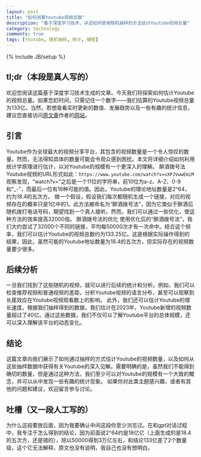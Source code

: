 ```yaml
---
layout: post
title: "如何测算Youtube视频总数"
description: "基于深度学习技术，详述如何使用随机抽样的方法估计Youtube视频总量"
category: technology
comments: true
tags: [Youtube, 随机抽样, 统计, 编程]
---
```

{% include JB/setup %}

## tl;dr（本段是真人写的）

欢迎您阅读这篇基于深度学习技术生成的文章。今天我们将探索如何估计Youtube的视频总量。如果您赶时间，只需记住一个数字——我们估算的Youtube视频总量为133亿。当然，若想查看实时更新的数值、发展趋势以及一些有趣的统计信息，建议您直接访问[原文章](https://ethanzuckerman.com/2023/12/22/how-big-is-youtube/)作者的[网站](https://tubestats.org/)。

## 引言

Youtube作为全球最大的视频分享平台，其包含的视频数量是一个令人惊叹的数量。然而，无法得知具体的数量可能会令观众感到困扰。本文将详细介绍如何利用统计学原理进行估计，以对Youtube的规模有一个更深入的理解。
醉酒拨号法
Youtube视频的URL形式如此：`https://www.youtube.com/watch?v=vXPJVwwEmiM`
观察发现，“watch?v=”之后是一个11位的字符串，前10位为a-z、A-Z、0-9和“_-”，而最后一位有16种可能的值。因此，Youtube的理论地址数量是2^64，约为18.4的五次方。
做一个假设，假设我们每次都随机生成一个链接，对应的视频存在的概率只是1亿中的1。此方法被命名为“醉酒拨号法”，因为它类似于醉酒后随机拨打电话号码，期望找到一个真人接听。然而，我们可以通过一些优化，使这种方法的效率提高32000倍。
醉酒拨号法的优化
使用优化后的“醉酒拨号法”，我们大约尝试了32000个不同的链接，平均每50000次才有一次命中。结合这个频率，我们可以估计Youtube的视频总数约为133.25亿。这是根据实际操作得到的结果，因此，虽然可能的Youtube地址数量为18.4的五次方，但实际存在的视频数量要少很多。

## 后续分析

一旦我们找到了这些随机的视频，就可以进行后续的统计和分析。例如，我们可以检查推荐视频和普通视频的差距，分析Youtube视频的语言分布，甚至可以观察到长尾效应在Youtube视频观看数上的影响。
此外，我们还可以估计Youtube的增长速度。根据我们抽样得到的数据，我们估计在2023年，Youtube新增的视频数量超过了40亿。通过这些数据，我们不仅可以了解Youtube平台的总体规模，还可以深入理解该平台的动态变化。

## 结论

这篇文章向我们展示了如何通过抽样的方式估计Youtube的视频数量，以及如何从这些抽样数据中获得有关Youtube的深入见解。需要明确的是，虽然我们不能得到确切的数量，但是通过这种方法，我们至少可以对Youtube的规模有一个大致的概念，并可以从中发现一些有趣的统计现象。
如果你对此类主题感兴趣，或者有其他的问题和建议，欢迎留言参与讨论。

## 吐槽（又一段人工写的）

为什么这段要放后面，因为我要确认中间这段你至少浏览过。在和gpt对话过程中，我专注于怎么得到的结论，因为前面说2^64约是18亿亿（上面生成的是18.4的五次方，还是错的），除以50000得到3万亿左右，和结论133亿差了2个数量级，这个它无法解释，原文也没有说明，我自己也没有想明白。
